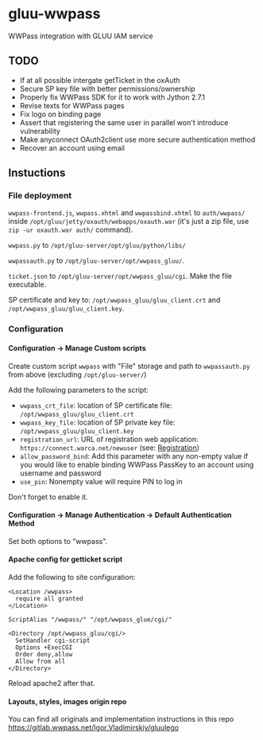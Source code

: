 # gluu-wwpass

WWPass integration with GLUU IAM service

## TODO
 - If at all possible intergate getTicket in the oxAuth
 - Secure SP key file with better permissions/ownership
 - Properly fix WWPass SDK for it to work with Jython 2.7.1
 - Revise texts for WWPass pages
 - Fix logo on binding page
 - Assert that registering the same user in parallel won't introduce vulnerability
 - Make anyconnect OAuth2client use more secure authentication method
 - Recover an account using email

## Instuctions

### File deployment
`wwpass-frontend.js`, `wwpass.xhtml` and `wwpassbind.xhtml` to `auth/wwpass/` inside `/opt/gluu/jetty/oxauth/webapps/oxauth.war` (it's just a zip file, use `zip -ur oxauth.war auth/` command).

`wwpass.py` to `/opt/gluu-server/opt/gluu/python/libs/`

`wwpassauth.py` to `/opt/gluu-server/opt/wwpass_gluu/`.

`ticket.json` to `/opt/gluu-server/opt/wwpass_gluu/cgi`. Make the file executable.

SP certificate and key to: `/opt/wwpass_gluu/gluu_client.crt` and `/opt/wwpass_gluu/gluu_client.key`.

### Configuration

#### Configuration -> Manage Custom scripts

Create custom script `wwpass` with "File" storage and path to `wwpassauth.py` from above (excluding `/opt/gluu-server/`)

Add the following parameters to the script:
 - `wwpass_crt_file`: location of SP certificate file: `/opt/wwpass_gluu/gluu_client.crt`
 - `wwpass_key_file`: location of SP private key file: `/opt/wwpass_gluu/gluu_client.key`
 - `registration_url`: URL of registration web application: `https://connect.warca.net/newuser` (see: [Registration](registration//README.md))
 - `allow_password_bind`: Add this parameter with any non-empty value if you would like to enable binding WWPass PassKey to an account using username and password
 - `use_pin`: Nonempty value will require PIN to log in

Don't forget to enable it.

#### Configuration -> Manage Authentication -> Default Authentication Method

Set both options to "wwpass".

#### Apache config for getticket script

Add the following to site configuration:
```
<Location /wwpass>
  require all granted
</Location>

ScriptAlias "/wwpass/" "/opt/wwpass_glue/cgi/"

<Directory /opt/wwpass_gluu/cgi/>
  SetHandler cgi-script
  Options +ExecCGI
  Order deny,allow
  Allow from all
</Directory>
```

Reload apache2 after that.

#### Layouts, styles, images origin repo

You can find all originals and implementation instructions in this repo https://gitlab.wwpass.net/Igor.Vladimirskiy/gluulego